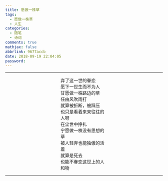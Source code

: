 ```yaml
---
title: 愿做一株草
tags:
  - 愿做一株草
  - 人生
categories:
  - 随笔
  - 诗词
comments: true
mathjax: false
abbrlink: 9677accb
date: 2018-09-19 22:04:05
password:
---
```


---

<div style="margin:0 auto; width:150px;">
        <div>弃了这一世的眷恋</div>
        <div>愿下一世生而不为人</div>
        <div>甘愿做一株路边的草</div>
        <div>任由风吹雨打</div>
        <div>就算被折断，被踩压</div>
        <div>也只是看着来来往往的人呀</div>
        <div>在尘世中挣扎</div>
        <div>宁愿做一株没有思想的草</div>
        <div>被人轻弃也能独傲的活着</div>
        <div>就算是死去</div>
        <div>也能不眷恋这世上的人和物</div>
</div>


---
